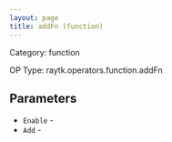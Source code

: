 ```yaml
---
layout: page
title: addFn (function)
---
```


Category: function

OP Type: raytk.operators.function.addFn

## Parameters

* `Enable` - 
* `Add` -
